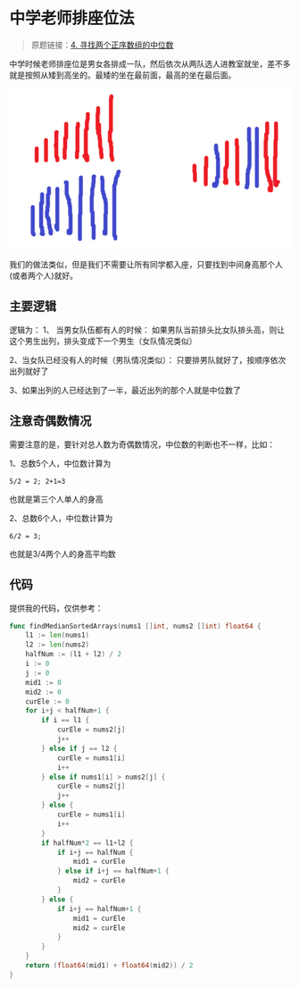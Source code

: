 # 中学老师排座位法
> 原题链接：[4. 寻找两个正序数组的中位数](https://leetcode-cn.com/problems/median-of-two-sorted-arrays/)

中学时候老师排座位是男女各排成一队，然后依次从两队选人进教室就坐，差不多就是按照从矮到高坐的。最矮的坐在最前面，最高的坐在最后面。

![排序](../pictures/problems/4/sort.png)

我们的做法类似，但是我们不需要让所有同学都入座，只要找到中间身高那个人(或者两个人)就好。
## 主要逻辑
逻辑为：
1、 当男女队伍都有人的时候：
如果男队当前排头比女队排头高，则让这个男生出列，排头变成下一个男生（女队情况类似）

2、当女队已经没有人的时候（男队情况类似）：
只要排男队就好了，按顺序依次出列就好了

3、如果出列的人已经达到了一半，最近出列的那个人就是中位数了

## 注意奇偶数情况
需要注意的是，要针对总人数为奇偶数情况，中位数的判断也不一样，比如：

1、总数5个人，中位数计算为
```
5/2 = 2; 2+1=3
```
也就是第三个人单人的身高

2、总数6个人，中位数计算为
```
6/2 = 3;
```
也就是3/4两个人的身高平均数

## 代码
提供我的代码，仅供参考：

```go []
func findMedianSortedArrays(nums1 []int, nums2 []int) float64 {
	l1 := len(nums1)
	l2 := len(nums2)
	halfNum := (l1 + l2) / 2
	i := 0
	j := 0
	mid1 := 0
	mid2 := 0
	curEle := 0
	for i+j < halfNum+1 {
		if i == l1 {
			curEle = nums2[j]
			j++
		} else if j == l2 {
			curEle = nums1[i]
			i++
		} else if nums1[i] > nums2[j] {
			curEle = nums2[j]
			j++
		} else {
			curEle = nums1[i]
			i++
		}
		if halfNum*2 == l1+l2 {
			if i+j == halfNum {
				mid1 = curEle
			} else if i+j == halfNum+1 {
				mid2 = curEle
			}
		} else {
			if i+j == halfNum+1 {
				mid1 = curEle
				mid2 = curEle
			}
		}
	}
	return (float64(mid1) + float64(mid2)) / 2
}
```
